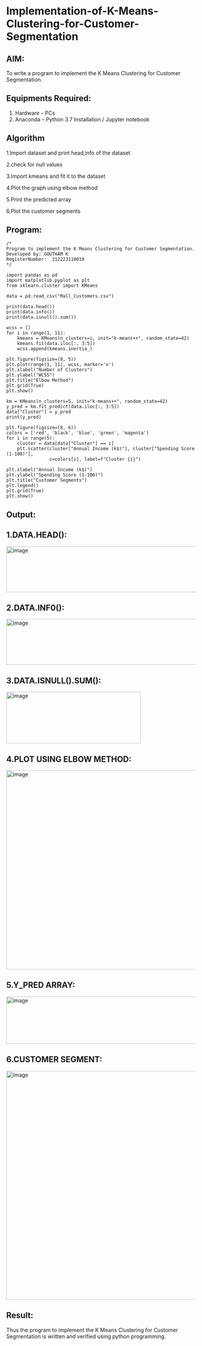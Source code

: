 # Implementation-of-K-Means-Clustering-for-Customer-Segmentation

## AIM:
To write a program to implement the K Means Clustering for Customer Segmentation.

## Equipments Required:
1. Hardware – PCs
2. Anaconda – Python 3.7 Installation / Jupyter notebook

## Algorithm
1.Import dataset and print head,info of the dataset

2.check for null values

3.Import kmeans and fit it to the dataset

4.Plot the graph using elbow method

5.Print the predicted array

6.Plot the customer segments

## Program:
```
/*
Program to implement the K Means Clustering for Customer Segmentation.
Developed by: GOUTHAM K 
RegisterNumber:  212223110019
*/
```
```
import pandas as pd
import matplotlib.pyplot as plt
from sklearn.cluster import KMeans

data = pd.read_csv("Mall_Customers.csv")

print(data.head())
print(data.info())
print(data.isnull().sum())

wcss = []
for i in range(1, 11):
    kmeans = KMeans(n_clusters=i, init="k-means++", random_state=42)
    kmeans.fit(data.iloc[:, 3:5])
    wcss.append(kmeans.inertia_)

plt.figure(figsize=(8, 5))
plt.plot(range(1, 11), wcss, marker='o')
plt.xlabel("Number of Clusters")
plt.ylabel("WCSS")
plt.title("Elbow Method")
plt.grid(True)
plt.show()

km = KMeans(n_clusters=5, init="k-means++", random_state=42)
y_pred = km.fit_predict(data.iloc[:, 3:5])
data["Cluster"] = y_pred
print(y_pred)

plt.figure(figsize=(8, 6))
colors = ['red', 'black', 'blue', 'green', 'magenta']
for i in range(5):
    cluster = data[data["Cluster"] == i]
    plt.scatter(cluster["Annual Income (k$)"], cluster["Spending Score (1-100)"], 
                c=colors[i], label=f"Cluster {i}")

plt.xlabel("Annual Income (k$)")
plt.ylabel("Spending Score (1-100)")
plt.title("Customer Segments")
plt.legend()
plt.grid(True)
plt.show()

```

## Output:
## 1.DATA.HEAD():

<img width="766" height="122" alt="image" src="https://github.com/user-attachments/assets/75da1d76-cfc1-4c7f-b13c-b97a5c758859" />

## 2.DATA.INF0():

<img width="766" height="122" alt="image" src="https://github.com/user-attachments/assets/611101a6-450f-4557-ac9d-dc5fb473965d" />

## 3.DATA.ISNULL().SUM():

<img width="357" height="137" alt="image" src="https://github.com/user-attachments/assets/56b4f862-400d-4980-95a0-5b53974fbdc5" />

## 4.PLOT USING ELBOW METHOD:

<img width="980" height="530" alt="image" src="https://github.com/user-attachments/assets/99d36e5c-f4ad-402c-85e7-ef06a05bf476" />

## 5.Y_PRED ARRAY:

<img width="712" height="126" alt="image" src="https://github.com/user-attachments/assets/201d66a1-ef32-4bc8-bdcd-201aa6740e28" />

## 6.CUSTOMER SEGMENT:

<img width="884" height="609" alt="image" src="https://github.com/user-attachments/assets/39bac0f4-fb7e-4f81-8522-cf162a5cfb26" />

## Result:
Thus the program to implement the K Means Clustering for Customer Segmentation is written and verified using python programming.
